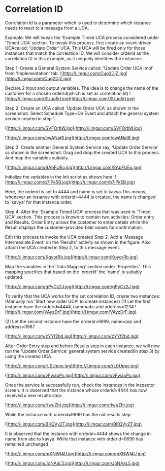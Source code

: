 # Correlation ID #

Correlation Id is a parameter which is used to determine which instance needs to react to a message from a UCA.

Example: We will tweak the 'Example Timed UCA'process considered under 'Timed UCA' section. To tweak this process, first create an event-driven UCAcalled: 'Update Order' UCA. This UCA will be fired only for those instances that match the correlation ID.
We will consider orderId as the correlation ID in this example, as it uniquely identifies the instances.

Step 1:
Create a General System Service called: 'Update Order UCA Impl' from 'Implementation' tab.
![http://i.imgur.com/Cug2DjZ.jpg](http://i.imgur.com/Cug2DjZ.jpg)

Declare 2 input and output variables. The idea is to change the name of the customer for a chosen orderId(which is set as correlation Id)
![http://i.imgur.com/XUuo5rl.jpg](http://i.imgur.com/XUuo5rl.jpg)

Step 2:
Create an UCA called 'Update Order UCA' as shown in the screenshot. Select Schedule Type=On Event and attach the general system service created in step 1.

![http://i.imgur.com/SVFOrbW.jpg](http://i.imgur.com/SVFOrbW.jpg)

![http://i.imgur.com/cwANat8.jpg](http://i.imgur.com/cwANat8.jpg)

Step 3:
Create another General System Service say, 'Update Order Service' as shown in the screenshot. Drag and drop the created UCA to this process. And map the variables suitably.

![http://i.imgur.com/8ApFUEo.jpg](http://i.imgur.com/8ApFUEo.jpg)

Initialize the variables in the Init script as shown here:
![http://i.imgur.com/b7jPk5B.jpg](http://i.imgur.com/b7jPk5B.jpg)

Here, the orderid is set to 4444 and name is set to kavya.This means, whenever an instance with orderid=4444 is created, the name is changed to 'kavya' for that instance order.

Step 4:
Alter the 'Example Timed UCA' process that was used in 'Timed UCA' section. This process is known to contain two activities: Order entry and Results. Order Entry allows the customer to enter details while the Result displays the customer-provided field values for confirmation.

Edit this process to invoke the UCA created Step 2.
Add a 'Message Intermediate Event' on the 'Results' activity as shown in the figure. Also attach the UCA created in Step 2, to this message event.

![http://i.imgur.com/KgyorRb.jpg](http://i.imgur.com/KgyorRb.jpg)

Map the variables in the 'Data Mapping' section under 'Properties'. This mapping specifies that based on the 'orderId' the 'name' is suitably updated.

![http://i.imgur.com/gPyCz2J.jpg](http://i.imgur.com/gPyCz2J.jpg)

To verify that the UCA works for the set correlation ID, create two instances: (Manually run 'Start new order UCA' to create instances)
(1) Let the first instance have the orderid=4444, name=abc and address=1234
![http://i.imgur.com/VAyzDrF.jpg](http://i.imgur.com/VAyzDrF.jpg)

(2) Let the second instance have the orderid=9999, name=pqr and address=0987

![http://i.imgur.com/zYYf2bd.jpg](http://i.imgur.com/zYYf2bd.jpg)

After Order Entry step and before Results step in each instance, we will now run the 'Update Order Service' general system service created(in step 3) by using the created UCA.

![http://i.imgur.com/rL0Uppo.jpg](http://i.imgur.com/rL0Uppo.jpg)

![http://i.imgur.com/vFwaoPx.jpg](http://i.imgur.com/vFwaoPx.jpg)

Once the service is successfully run, check the instances in the inspector screen.
It is observed that the instance whose orderid=4444 has now received a new results step:

![http://i.imgur.com/rlwuZht.jpg](http://i.imgur.com/rlwuZht.jpg)

While the instance with orderid=9999 has the old results step:

![http://i.imgur.com/BKQVy2T.jpg](http://i.imgur.com/BKQVy2T.jpg)

It is observed that the instance with orderid=4444 shows the change in name from abc to kavya. While that instance with orderid=9999 has remained unchanged.

![http://i.imgur.com/mXNWf4U.jpg](http://i.imgur.com/mXNWf4U.jpg)

![http://i.imgur.com/JoNAaL5.jpg](http://i.imgur.com/JoNAaL5.jpg)







